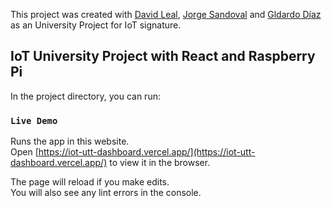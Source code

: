 This project was created with [David Leal](https://github.com/David-RL20), [Jorge Sandoval](https://github.com/jorchsg) and [Gldardo Díaz](https://github.com/gildardo37) as an University Project for IoT signature.

## IoT University Project with React and Raspberry Pi

In the project directory, you can run:

### `Live Demo`

Runs the app in this website.<br />
Open [https://iot-utt-dashboard.vercel.app/](https://iot-utt-dashboard.vercel.app/) to view it in the browser.

The page will reload if you make edits.<br />
You will also see any lint errors in the console.
